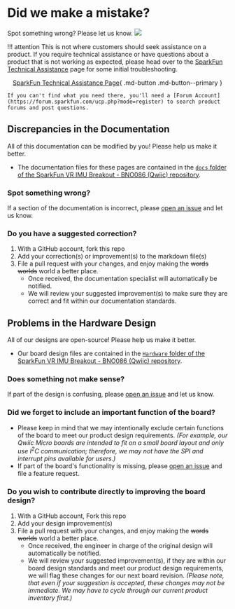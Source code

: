 # Did we make a mistake?

Spot something wrong? Please let us know. <a href="https://github.com/sparkfun/SparkFun_VR_IMU_Breakout_BNO086_QWIIC/issues" alt="Issues"><img src="https://img.shields.io/github/issues/sparkfun/SparkFun_VR_IMU_Breakout_BNO086_QWIIC.svg" /></a>

!!! attention
    This is not where customers should seek assistance on a product. If you require technical assistance or have questions about a product that is not working as expected, please head over to the [SparkFun Technical Assistance](https://www.sparkfun.com/technical_assistance) page for some initial troubleshooting.
    <center>
    [SparkFun Technical Assistance Page](https://www.sparkfun.com/technical_assistance){ .md-button .md-button--primary }
    </center>

    If you can't find what you need there, you'll need a [Forum Account](https://forum.sparkfun.com/ucp.php?mode=register) to search product forums and post questions.

## Discrepancies in the Documentation

All of this documentation can be modified by you! Please help us make it better.

* The documentation files for these pages are contained in the [`docs` folder of the SparkFun VR IMU Breakout - BNO086 (Qwiic) repository](https://github.com/sparkfun/SparkFun_VR_IMU_Breakout_BNO086_QWIIC/tree/main/docs).

### Spot something wrong?
If a section of the documentation is incorrect, please [open an issue](https://github.com/sparkfun/SparkFun_VR_IMU_Breakout_BNO086_QWIIC/issues) and let us know.

### Do you have a suggested correction?
1. With a GitHub account, fork this repo
2. Add your correction(s) or improvement(s) to the markdown file(s)
3. File a pull request with your changes, and enjoy making the ~~words~~ ~~worlds~~ world a better place.
    * Once received, the documentation specialist will automatically be notified.
    * We will review your suggested improvement(s) to make sure they are correct and fit within our documentation standards.

## Problems in the Hardware Design

All of our designs are open-source! Please help us make it better.

* Our board design files are contained in the [`Hardware` folder of the SparkFun VR IMU Breakout - BNO086 (Qwiic) repository](https://github.com/sparkfun/SparkFun_VR_IMU_Breakout_BNO086_QWIIC/tree/main/Hardware).

### Does something not make sense?
If part of the design is confusing, please [open an issue](https://github.com/sparkfun/SparkFun_VR_IMU_Breakout_BNO086_QWIIC/issues) and let us know.

### Did we forget to include an important function of the board?
* Please keep in mind that we may intentionally exclude certain functions of the board to meet our product design requirements. *(For example, our Qwiic Micro boards are intended to fit on a small board layout and only use I<sup>2</sup>C communication; therefore, we may not have the SPI and interrupt pins available for users.)*
* If part of the board's functionality is missing, please [open an issue](https://github.com/sparkfun/SparkFun_VR_IMU_Breakout_BNO086_QWIIC/issues) and file a feature request.

### Do you wish to contribute directly to improving the board design?
1. With a GitHub account, Fork this repo
2. Add your design improvement(s)
3. File a pull request with your changes, and enjoy making the ~~words~~ ~~worlds~~ world a better place.
    * Once received, the engineer in charge of the original design will automatically be notified.
    * We will review your suggested improvement(s), if they are within our board design standards and meet our product design requirements, we will flag these changes for our next board revision. *(Please note, that even if your suggestion is accepted, these changes may not be immediate. We may have to cycle through our current product inventory first.)*
